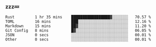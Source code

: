 ### zzz💤

<!--
**ArberSephirotheca/ArberSephirotheca** is a ✨ _special_ ✨ repository because its `README.md` (this file) appears on your GitHub profile.

Here are some ideas to get you started:

- 🌱 I’m currently learning Rust, Distributed System, and Database.
- 😄 Pronouns: He/Him
-->

<!--START_SECTION:waka-->

```text
Rust         1 hr 35 mins    █████████████████▓░░░░░░░   70.57 %
TOML         16 mins         ███░░░░░░░░░░░░░░░░░░░░░░   12.16 %
Markdown     15 mins         ██▓░░░░░░░░░░░░░░░░░░░░░░   11.20 %
Git Config   8 mins          █▓░░░░░░░░░░░░░░░░░░░░░░░   06.05 %
JSON         0 secs          ░░░░░░░░░░░░░░░░░░░░░░░░░   00.01 %
Other        0 secs          ░░░░░░░░░░░░░░░░░░░░░░░░░   00.01 %
```

<!--END_SECTION:waka-->
